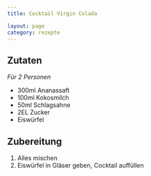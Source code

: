 ```yaml
---
title: Cocktail Virgin Colada

layout: page
category: rezepte
---
```


Zutaten
-------
*Für 2 Personen*

- 300ml Ananassaft
- 100ml Kokosmilch
- 50ml Schlagsahne
- 2EL Zucker
- Eiswürfel

Zubereitung
-----------
1. Alles mischen
2. Eiswürfel in Gläser geben, Cocktail auffüllen
